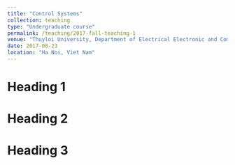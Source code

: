 ```yaml
---
title: "Control Systems"
collection: teaching
type: "Undergraduate course"
permalink: /teaching/2017-fall-teaching-1
venue: "Thuyloi University, Department of Electrical Electronic and Computer Engineering"
date: 2017-08-23
location: "Ha Noi, Viet Nam"
---
```


<!-- This is a description of a teaching experience. You can use markdown like any other post. -->

Heading 1
======

Heading 2
======

Heading 3
======